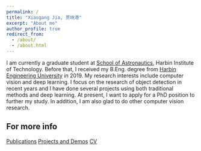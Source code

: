 ```yaml
---
permalink: /
title: "Xiaogang Jia, 贾晓港"
excerpt: "About me"
author_profile: true
redirect_from: 
  - /about/
  - /about.html
---
```


I am currently a graduate student at [School of Astronautics](http://sa.hit.edu.cn/), Harbin Institute of Technology. Before that, I received my B.Eng. degree from [Harbin Engineering University](http://www.hrbeu.edu.cn/) in 2019.
My research interests include computer vision and deep learning. I focus on the research of object detection in recent years and I have done several projects using both traditional methods and deep learning. 
At present, I want to apply for a PhD position to further my study. In addition, I am also glad to do other computer vision research.

For more info
------
[Publications](https://xiaogangjia.github.io//publications/)
[Projects and Demos](https://xiaogangjia.github.io//portfolio/)
[CV](https://xiaogangjia.github.io//cv/)
